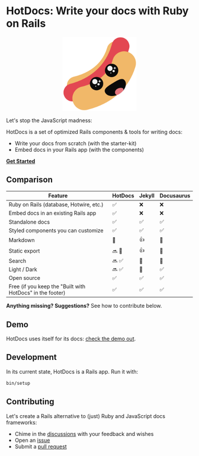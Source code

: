 # HotDocs: Write your docs with Ruby on Rails

<div align="center">
  <img width="200" width="200" src=".github/images/hot_docs.svg" />
</div>

Let's stop the JavaScript madness:

HotDocs is a set of optimized Rails components & tools for writing docs:
- Write your docs from scratch (with the starter-kit)
- Embed docs in your Rails app (with the components)

[**Get Started**](https://hotdocsrails.com)

## Comparison

| Feature                                                   | HotDocs | Jekyll | Docusaurus |
|-----------------------------------------------------------|---------|--------|------------|
| Ruby on Rails (database, Hotwire, etc.)                   | ✅      | ❌     | ❌         |
| Embed docs in an existing Rails app                       | ✅      | ❌     | ❌         |
| Standalone docs                                           | ✅      | ✅     | ✅         |
| Styled components you can customize                       | ✅      | ✅     | ✅         |
| Markdown                                                  | 🚀      | 👍     | 🚀         |
| Static export                                             | 🔜 🚀   | 👍     | 🚀         |
| Search                                                    | 🔜 ✅   | 🔌     | 🔌         |
| Light / Dark                                              | 🔜 ✅   | 🔌     | ✅         |
| Open source                                               | ✅      | ✅     | ✅         |
| Free (if you keep the "Built with HotDocs" in the footer) | ✅      | ✅     | ✅         |

**Anything missing? Suggestions?** See how to contribute below.

## Demo

HotDocs uses itself for its docs: [check the demo out](https://hotdocsrails.com).

## Development

In its current state, HotDocs is a Rails app. Run it with:

```bash
bin/setup
```

## Contributing

Let's create a Rails alternative to (just) Ruby and JavaScript docs frameworks:
- Chime in the [discussions](https://github.com/3v0k4/hot_docs/discussions) with your feedback and wishes
- Open an [issue](https://github.com/3v0k4/hot_docs/issues)
- Submit a [pull request](https://github.com/3v0k4/hot_docs/pulls)
